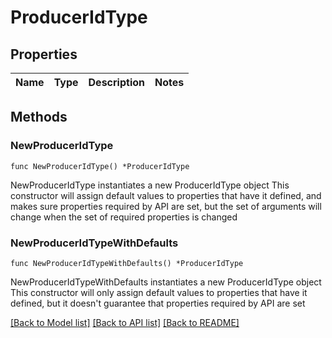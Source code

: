# ProducerIdType

## Properties

Name | Type | Description | Notes
------------ | ------------- | ------------- | -------------

## Methods

### NewProducerIdType

`func NewProducerIdType() *ProducerIdType`

NewProducerIdType instantiates a new ProducerIdType object
This constructor will assign default values to properties that have it defined,
and makes sure properties required by API are set, but the set of arguments
will change when the set of required properties is changed

### NewProducerIdTypeWithDefaults

`func NewProducerIdTypeWithDefaults() *ProducerIdType`

NewProducerIdTypeWithDefaults instantiates a new ProducerIdType object
This constructor will only assign default values to properties that have it defined,
but it doesn't guarantee that properties required by API are set


[[Back to Model list]](../README.md#documentation-for-models) [[Back to API list]](../README.md#documentation-for-api-endpoints) [[Back to README]](../README.md)


